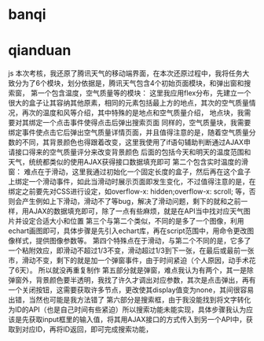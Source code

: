 # banqi
# qianduan
js
本次考核，我还原了腾讯天气的移动端界面，在本次还原过程中，我将任务大致分为了6个模块，划分依据是，腾讯天气包含4个初始页面模块，和弹出窗和搜索窗，
第一个包含温度，空气质量等的模块：
这里我应用flex分布，先建立一个很大的盒子让其容纳其他原素，相同的元素包括最上方的地点，其次的空气质量情况，再次的温度和风等介绍，其中特殊的是地点和空气质量介绍，
地点块，我需要对其绑定一个点击事件使得点击后弹出搜索页面
同样的，空气质量块，我需要绑定事件使点击它后弹出空气质量详情页面，并且值得注意的是，随着空气质量分数的不同，其背景颜色也得跟着改变，这里我使用了if语句辅助判断通过AJAX申请接口得来的空气质量评分来改变背景颜色
后面的包括今天和明天的温度范围和天气，统统都类似的使用AJAX获得接口数据填充即可
第二个包含实时温度的滑窗：
难点在于滑动，这里我通过初始化一个固定长度的盒子，然后再在这个盒子上绑定一个滑动事件，如此当滑动时展示页面即发生变化，不过值得注意的是，在绑定之前要先对CSS进行设定，如overflow-x: hidden;overflow-x: scroll;
等，否则会产生例如上下滑动，滑动不了等bug，解决了滑动问题，剩下的就和之前一样，用AJAX的数据填充即可，除了一点有些麻烦，就是在API当中找对应天气图片并设定合适大小和位置
第三个与第二个类似，不同的是多了一个图像，利用echart画图即可，具体步骤是先引入echart库，再在script范围中，用命令更改图像样式，提供图像参数等。
第四个特殊点在于滑动，与第二个不同的是，它多了一个粘附效应，即滑动不超过1/3不变，滑动超过1/3到下一张，在最后或最前一张市，滑动不变，剩下的就是加一个弹窗事件，由于时间紧迫（个人原因，动手术花了6天）。
所以就没再重复制作
第五部分就是弹窗，难点我认为有两个，其一是除弹窗外，背景颜色要半透明，我找了许久才调出对应参数，其次是点击弹出，再有一个关闭按钮，这需要获取许多节点，更改使其display值变为none，其间很容易出错，当然也可能是我方法错了
第六部分是搜索框，由于我没能找到将文字转化为ID的API（也是自己时间有些紧迫）所以搜索功能未能实现，具体步骤我认为应该是先获取input框里的输入值，将其用AJAX接口的方式传入到另一个API中，获取到对应ID，再将ID返回，即可完成搜索功能，

